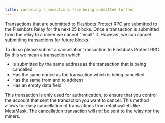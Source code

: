```yaml
---
title: canceling transactions from being submitted further
---
```


Transactions that are submitted to Flashbots Protect RPC are submitted to the Flashbots Relay for the next 25 blocks. Once a transaction is submitted from the relay to a miner we cannot "recall" it. However, we can cancel submitting transactions for future blocks. 

To do so please submit a cancellation transaction to Flashbots Protect RPC. By this we mean a transaction which
- Is submitted by the same address as the transaction that is being cancelled
- Has the same nonce as the transaction which is being cancelled
- Has the same from and to address
- Has an empty data field


This transaction is only used for authentication, to ensure that you control the account that sent the transaction you want to cancel. This method allows for easy cancellation of transactions from retail wallets like MetaMask. The cancellation transaction will *not* be sent to the relay nor the miners.
